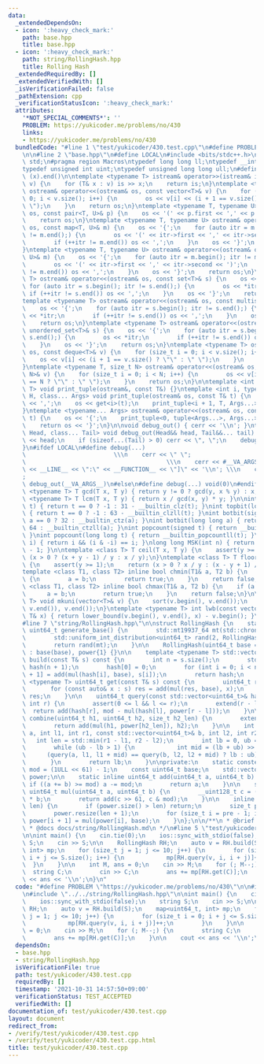 ```yaml
---
data:
  _extendedDependsOn:
  - icon: ':heavy_check_mark:'
    path: base.hpp
    title: base.hpp
  - icon: ':heavy_check_mark:'
    path: string/RollingHash.hpp
    title: Rolling Hash
  _extendedRequiredBy: []
  _extendedVerifiedWith: []
  _isVerificationFailed: false
  _pathExtension: cpp
  _verificationStatusIcon: ':heavy_check_mark:'
  attributes:
    '*NOT_SPECIAL_COMMENTS*': ''
    PROBLEM: https://yukicoder.me/problems/no/430
    links:
    - https://yukicoder.me/problems/no/430
  bundledCode: "#line 1 \"test/yukicoder/430.test.cpp\"\n#define PROBLEM \"https://yukicoder.me/problems/no/430\"\
    \n\n#line 2 \"base.hpp\"\n#define LOCAL\n#include <bits/stdc++.h>\nusing namespace\
    \ std;\n#pragma region Macros\ntypedef long long ll;\ntypedef __int128_t i128;\n\
    typedef unsigned int uint;\ntypedef unsigned long long ull;\n#define ALL(x) (x).begin(),\
    \ (x).end()\n\ntemplate <typename T> istream& operator>>(istream& is, vector<T>&\
    \ v) {\n    for (T& x : v) is >> x;\n    return is;\n}\ntemplate <typename T>\
    \ ostream& operator<<(ostream& os, const vector<T>& v) {\n    for (size_t i =\
    \ 0; i < v.size(); i++) {\n        os << v[i] << (i + 1 == v.size() ? \"\" : \"\
    \ \");\n    }\n    return os;\n}\ntemplate <typename T, typename U> ostream& operator<<(ostream&\
    \ os, const pair<T, U>& p) {\n    os << '(' << p.first << ',' << p.second << ')';\n\
    \    return os;\n}\ntemplate <typename T, typename U> ostream& operator<<(ostream&\
    \ os, const map<T, U>& m) {\n    os << '{';\n    for (auto itr = m.begin(); itr\
    \ != m.end();) {\n        os << '(' << itr->first << ',' << itr->second << ')';\n\
    \        if (++itr != m.end()) os << ',';\n    }\n    os << '}';\n    return os;\n\
    }\ntemplate <typename T, typename U> ostream& operator<<(ostream& os, const unordered_map<T,\
    \ U>& m) {\n    os << '{';\n    for (auto itr = m.begin(); itr != m.end();) {\n\
    \        os << '(' << itr->first << ',' << itr->second << ')';\n        if (++itr\
    \ != m.end()) os << ',';\n    }\n    os << '}';\n    return os;\n}\ntemplate <typename\
    \ T> ostream& operator<<(ostream& os, const set<T>& s) {\n    os << '{';\n   \
    \ for (auto itr = s.begin(); itr != s.end();) {\n        os << *itr;\n       \
    \ if (++itr != s.end()) os << ',';\n    }\n    os << '}';\n    return os;\n}\n\
    template <typename T> ostream& operator<<(ostream& os, const multiset<T>& s) {\n\
    \    os << '{';\n    for (auto itr = s.begin(); itr != s.end();) {\n        os\
    \ << *itr;\n        if (++itr != s.end()) os << ',';\n    }\n    os << '}';\n\
    \    return os;\n}\ntemplate <typename T> ostream& operator<<(ostream& os, const\
    \ unordered_set<T>& s) {\n    os << '{';\n    for (auto itr = s.begin(); itr !=\
    \ s.end();) {\n        os << *itr;\n        if (++itr != s.end()) os << ',';\n\
    \    }\n    os << '}';\n    return os;\n}\ntemplate <typename T> ostream& operator<<(ostream&\
    \ os, const deque<T>& v) {\n    for (size_t i = 0; i < v.size(); i++) {\n    \
    \    os << v[i] << (i + 1 == v.size() ? \"\" : \" \");\n    }\n    return os;\n\
    }\ntemplate <typename T, size_t N> ostream& operator<<(ostream& os, const array<T,\
    \ N>& v) {\n    for (size_t i = 0; i < N; i++) {\n        os << v[i] << (i + 1\
    \ == N ? \"\" : \" \");\n    }\n    return os;\n}\n\ntemplate <int i, typename\
    \ T> void print_tuple(ostream&, const T&) {}\ntemplate <int i, typename T, typename\
    \ H, class... Args> void print_tuple(ostream& os, const T& t) {\n    if (i) os\
    \ << ',';\n    os << get<i>(t);\n    print_tuple<i + 1, T, Args...>(os, t);\n\
    }\ntemplate <typename... Args> ostream& operator<<(ostream& os, const tuple<Args...>&\
    \ t) {\n    os << '{';\n    print_tuple<0, tuple<Args...>, Args...>(os, t);\n\
    \    return os << '}';\n}\n\nvoid debug_out() { cerr << '\\n'; }\ntemplate <class\
    \ Head, class... Tail> void debug_out(Head&& head, Tail&&... tail) {\n    cerr\
    \ << head;\n    if (sizeof...(Tail) > 0) cerr << \", \";\n    debug_out(move(tail)...);\n\
    }\n#ifdef LOCAL\n#define debug(...)                                          \
    \                         \\\n    cerr << \" \";                             \
    \                                        \\\n    cerr << #__VA_ARGS__ << \" :[\"\
    \ << __LINE__ << \":\" << __FUNCTION__ << \"]\" << '\\n'; \\\n    cerr << \" \"\
    ;                                                                     \\\n   \
    \ debug_out(__VA_ARGS__)\n#else\n#define debug(...) void(0)\n#endif\n\ntemplate\
    \ <typename T> T gcd(T x, T y) { return y != 0 ? gcd(y, x % y) : x; }\ntemplate\
    \ <typename T> T lcm(T x, T y) { return x / gcd(x, y) * y; }\n\nint topbit(signed\
    \ t) { return t == 0 ? -1 : 31 - __builtin_clz(t); }\nint topbit(long long t)\
    \ { return t == 0 ? -1 : 63 - __builtin_clzll(t); }\nint botbit(signed a) { return\
    \ a == 0 ? 32 : __builtin_ctz(a); }\nint botbit(long long a) { return a == 0 ?\
    \ 64 : __builtin_ctzll(a); }\nint popcount(signed t) { return __builtin_popcount(t);\
    \ }\nint popcount(long long t) { return __builtin_popcountll(t); }\nbool ispow2(int\
    \ i) { return i && (i & -i) == i; }\nlong long MSK(int n) { return (1LL << n)\
    \ - 1; }\n\ntemplate <class T> T ceil(T x, T y) {\n    assert(y >= 1);\n    return\
    \ (x > 0 ? (x + y - 1) / y : x / y);\n}\ntemplate <class T> T floor(T x, T y)\
    \ {\n    assert(y >= 1);\n    return (x > 0 ? x / y : (x - y + 1) / y);\n}\n\n\
    template <class T1, class T2> inline bool chmin(T1& a, T2 b) {\n    if (a > b)\
    \ {\n        a = b;\n        return true;\n    }\n    return false;\n}\ntemplate\
    \ <class T1, class T2> inline bool chmax(T1& a, T2 b) {\n    if (a < b) {\n  \
    \      a = b;\n        return true;\n    }\n    return false;\n}\n\ntemplate <typename\
    \ T> void mkuni(vector<T>& v) {\n    sort(v.begin(), v.end());\n    v.erase(unique(v.begin(),\
    \ v.end()), v.end());\n}\ntemplate <typename T> int lwb(const vector<T>& v, const\
    \ T& x) { return lower_bound(v.begin(), v.end(), x) - v.begin(); }\n#pragma endregion\n\
    #line 7 \"string/RollingHash.hpp\"\n\nstruct RollingHash {\n    static inline\
    \ uint64_t generate_base() {\n        std::mt19937_64 mt(std::chrono::steady_clock::now().time_since_epoch().count());\n\
    \        std::uniform_int_distribution<uint64_t> rand(2, RollingHash::mod - 1);\n\
    \        return rand(mt);\n    }\n\n    RollingHash(uint64_t base = generate_base())\
    \ : base(base), power{1} {}\n\n    template <typename T> std::vector<uint64_t>\
    \ build(const T& s) const {\n        int n = s.size();\n        std::vector<uint64_t>\
    \ hash(n + 1);\n        hash[0] = 0;\n        for (int i = 0; i < n; i++) hash[i\
    \ + 1] = add(mul(hash[i], base), s[i]);\n        return hash;\n    }\n\n    template\
    \ <typename T> uint64_t get(const T& s) const {\n        uint64_t res = 0;\n \
    \       for (const auto& x : s) res = add(mul(res, base), x);\n        return\
    \ res;\n    }\n\n    uint64_t query(const std::vector<uint64_t>& hash, int l,\
    \ int r) {\n        assert(0 <= l && l <= r);\n        extend(r - l);\n      \
    \  return add(hash[r], mod - mul(hash[l], power[r - l]));\n    }\n\n    uint64_t\
    \ combine(uint64_t h1, uint64_t h2, size_t h2_len) {\n        extend(h2_len);\n\
    \        return add(mul(h1, power[h2_len]), h2);\n    }\n\n    int lcp(const std::vector<uint64_t>&\
    \ a, int l1, int r1, const std::vector<uint64_t>& b, int l2, int r2) {\n     \
    \   int len = std::min(r1 - l1, r2 - l2);\n        int lb = 0, ub = len + 1;\n\
    \        while (ub - lb > 1) {\n            int mid = (lb + ub) >> 1;\n      \
    \      (query(a, l1, l1 + mid) == query(b, l2, l2 + mid) ? lb : ub) = mid;\n \
    \       }\n        return lb;\n    }\n\nprivate:\n    static constexpr uint64_t\
    \ mod = (1ULL << 61) - 1;\n    const uint64_t base;\n    std::vector<uint64_t>\
    \ power;\n\n    static inline uint64_t add(uint64_t a, uint64_t b) {\n       \
    \ if ((a += b) >= mod) a -= mod;\n        return a;\n    }\n\n    static inline\
    \ uint64_t mul(uint64_t a, uint64_t b) {\n        __uint128_t c = (__uint128_t)a\
    \ * b;\n        return add(c >> 61, c & mod);\n    }\n\n    inline void extend(size_t\
    \ len) {\n        if (power.size() > len) return;\n        size_t pre = power.size();\n\
    \        power.resize(len + 1);\n        for (size_t i = pre - 1; i < len; i++)\
    \ power[i + 1] = mul(power[i], base);\n    }\n};\n\n/**\n * @brief Rolling Hash\n\
    \ * @docs docs/string/RollingHash.md\n */\n#line 5 \"test/yukicoder/430.test.cpp\"\
    \n\nint main() {\n    cin.tie(0);\n    ios::sync_with_stdio(false);\n    string\
    \ S;\n    cin >> S;\n\n    RollingHash RH;\n    auto v = RH.build(S);\n    map<uint64_t,\
    \ int> mp;\n    for (size_t j = 1; j <= 10; j++) {\n        for (size_t i = 0;\
    \ i + j <= S.size(); i++) {\n            mp[RH.query(v, i, i + j)]++;\n      \
    \  }\n    }\n\n    int M, ans = 0;\n    cin >> M;\n    for (; M--;) {\n      \
    \  string C;\n        cin >> C;\n        ans += mp[RH.get(C)];\n    }\n\n    cout\
    \ << ans << '\\n';\n}\n"
  code: "#define PROBLEM \"https://yukicoder.me/problems/no/430\"\n\n#include \"../../base.hpp\"\
    \n#include \"../../string/RollingHash.hpp\"\n\nint main() {\n    cin.tie(0);\n\
    \    ios::sync_with_stdio(false);\n    string S;\n    cin >> S;\n\n    RollingHash\
    \ RH;\n    auto v = RH.build(S);\n    map<uint64_t, int> mp;\n    for (size_t\
    \ j = 1; j <= 10; j++) {\n        for (size_t i = 0; i + j <= S.size(); i++) {\n\
    \            mp[RH.query(v, i, i + j)]++;\n        }\n    }\n\n    int M, ans\
    \ = 0;\n    cin >> M;\n    for (; M--;) {\n        string C;\n        cin >> C;\n\
    \        ans += mp[RH.get(C)];\n    }\n\n    cout << ans << '\\n';\n}"
  dependsOn:
  - base.hpp
  - string/RollingHash.hpp
  isVerificationFile: true
  path: test/yukicoder/430.test.cpp
  requiredBy: []
  timestamp: '2021-10-31 14:57:50+09:00'
  verificationStatus: TEST_ACCEPTED
  verifiedWith: []
documentation_of: test/yukicoder/430.test.cpp
layout: document
redirect_from:
- /verify/test/yukicoder/430.test.cpp
- /verify/test/yukicoder/430.test.cpp.html
title: test/yukicoder/430.test.cpp
---
```

